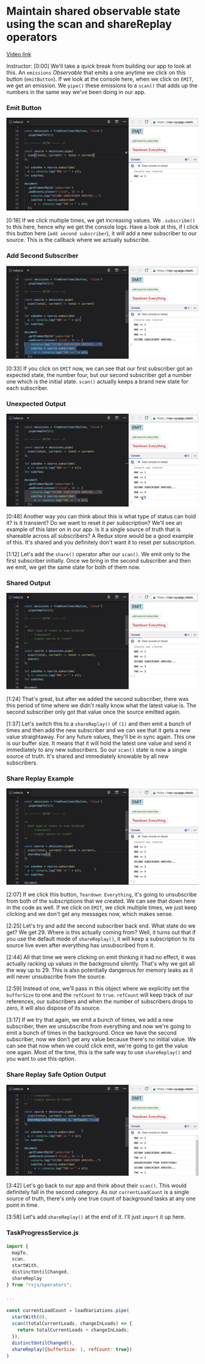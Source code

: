 # Maintain shared observable state using the scan and shareReplay operators

[Video link](https://www.egghead.io/lessons/egghead-maintain-shared-observable-state-using-the-scan-and-sharereplay-operators)

Instructor: [0:00] We'll take a quick break from building our app to look at this. An `emissions` *Observable* that emits a one anytime we click on this button (`emitButton`). If we look at the console here, when we click on `EMIT`, we get an emission. We `pipe()` these emissions to a `scan()` that adds up the numbers in the same way we've been doing in our app.

### Emit Button
![App Example - Emit Button](../images/egghead-maintain-shared-observable-state-using-the-scan-and-sharereplay-operators-emit-button.png)

[0:18] If we click multiple times, we get increasing values. We `.subscribe()` to this here, hence why we get the console logs. Have a look at this, if I click this button here (`add second subscriber`), it will add a new subscriber to our source. This is the callback where we actually subscribe.

### Add Second Subscriber
![App Example - Add Second Subscriber](../images/egghead-maintain-shared-observable-state-using-the-scan-and-sharereplay-operators-add-second-subscriber.png)

[0:33] If you click on `EMIT` now, we can see that our first subscriber got an expected state, the number four, but our second subscriber got a number one which is the initial state. `scan()` actually keeps a brand new state for each subscriber.

### Unexpected Output
![App Example - Unexpected Output](../images/egghead-maintain-shared-observable-state-using-the-scan-and-sharereplay-operators-unexpected-output.png)

[0:48] Another way you can think about this is what type of status can hold it? Is it transient? Do we want to reset it per subscription? We'll see an example of this later on in our app. Is it a single source of truth that is shareable across all subscribers? A Redux store would be a good example of this. It's shared and you definitely don't want it to reset per subscription.

[1:12] Let's add the `share()` operator after our `scan()`. We emit only to the first subscriber initially. Once we bring in the second subscriber and then we emit, we get the same state for both of them now.

### Shared Output
![App Example - Shared Output](../images/egghead-maintain-shared-observable-state-using-the-scan-and-sharereplay-operators-share-output.png)

[1:24] That's great, but after we added the second subscriber, there was this period of time where we didn't really know what the latest value is. The second subscriber only got that value once the source emitted again.

[1:37] Let's switch this to a `shareReplay()` of `(1)` and then emit a bunch of times and then add the new subscriber and we can see that it gets a new value straightaway. For any future values, they'll be in sync again. This one is our buffer size. It means that it will hold the latest one value and send it immediately to any new subscribers. So our `scan()` state is now a single source of truth. It's shared and immediately knowable by all new subscribers.

### Share Replay Example
![App Example - Share Replay Output](../images/egghead-maintain-shared-observable-state-using-the-scan-and-sharereplay-operators-share-replay-output.png)

[2:07] If we click this button, `Teardown Everything`, it's going to unsubscribe from both of the subscriptions that we created. We can see that down here in the code as well. If we click on `EMIT`, we click multiple times, we just keep clicking and we don't get any messages now, which makes sense.

[2:25] Let's try and add the second subscriber back end. What state do we get? We get 29. Where is this actually coming from? Well, it turns out that if you use the default mode of `shareReplay()`, it will keep a subscription to its source live even after everything has unsubscribed from it.

[2:44] All that time we were clicking on emit thinking it had no effect, it was actually racking up values in the background silently. That's why we got all the way up to 29. This is also potentially dangerous for memory leaks as it will never unsubscribe from the source.

[2:59] Instead of one, we'll pass in this object where we explicitly set the `bufferSize` to one and the `refCount` to `true`. `refCount` will keep track of our references, our subscribers and when the number of subscribers drops to zero, it will also dispose of its source.

[3:17] If we try that again, we emit a bunch of times, we add a new subscriber, then we unsubscribe from everything and now we're going to emit a bunch of times in the background. Once we have the second subscriber, now we don't get any value because there's no initial value. We can see that now when we could click emit, we're going to get the value one again. Most of the time, this is the safe way to use `shareReplay()` and you want to use this option.

### Share Replay Safe Option Output
![App Example - Share Replay Safe Option Output](../images/egghead-maintain-shared-observable-state-using-the-scan-and-sharereplay-operators-share-replay-safe-option-output.png)

[3:42] Let's go back to our app and think about their `scan()`. This would definitely fall in the second category. As our `currentLoadCount` is a single source of truth, there's only one true count of background tasks at any one point in time.

[3:58] Let's add `shareReplay()` at the end of it. I'll just `import` it up here.

### TaskProgressService.js
```js
import {
  mapTo,
  scan,
  startWith,
  distinctUntilChanged,
  shareReplay
} from "rxjs/operators";

...

const currentLoadCount = loadVariations.pipe(
  startWith(0),
  scan((totalCurrentLoads, changeInLoads) => {
    return totalCurrentLoads + changeInLoads;
  }),
  distinctUntilChanged(),
  shareReplay({bufferSize: 1, refCount: true})
)
```